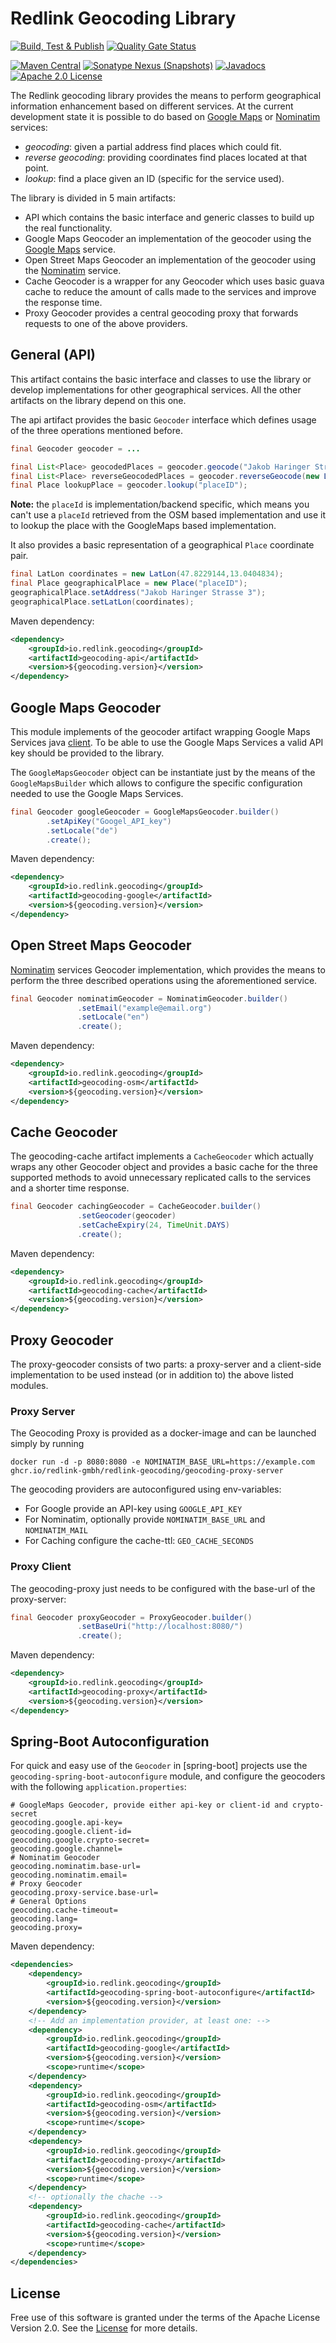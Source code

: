 # Redlink Geocoding Library

[![Build, Test & Publish](https://github.com/redlink-gmbh/redlink-geocoding/actions/workflows/maven-build-and-deploy.yaml/badge.svg)](https://github.com/redlink-gmbh/redlink-geocoding/actions/workflows/maven-build-and-deploy.yaml)
[![Quality Gate Status](https://sonarcloud.io/api/project_badges/measure?project=redlink-gmbh_redlink-geocoding&metric=alert_status)](https://sonarcloud.io/dashboard?id=redlink-gmbh_redlink-geocoding)

[![Maven Central](https://img.shields.io/maven-central/v/io.redlink.geocoding/geocoding.png)](https://search.maven.org/#search%7Cga%7C1%7Cg%3A%22io.redlink.geocoding%22)
[![Sonatype Nexus (Snapshots)](https://img.shields.io/nexus/s/https/oss.sonatype.org/io.redlink.geocoding/geocoding.png)](https://oss.sonatype.org/#nexus-search;gav~io.redlink.geocoding~~~~)
[![Javadocs](https://www.javadoc.io/badge/io.redlink.geocoding/geocoding.svg)](https://www.javadoc.io/doc/io.redlink.geocoding/geocoding)
[![Apache 2.0 License](https://img.shields.io/github/license/redlink-gmbh/redlink-geocoding.svg)](https://www.apache.org/licenses/LICENSE-2.0)

The Redlink geocoding library provides the means to perform geographical 
information enhancement based on different services. At the current 
development state it is possible to do based on [Google Maps](https://developers.google.com/maps/documentation/geocoding/intro) 
or [Nominatim](https://wiki.openstreetmap.org/wiki/Nominatim) services:
 
* _geocoding_: given a partial address find places which could fit.
* _reverse geocoding_: providing coordinates find places located at that point.
* _lookup_: find a place given an ID (specific for the service used).

The library is divided in 5 main artifacts:

* API which contains the basic interface and generic classes to build up the real functionality.
* Google Maps Geocoder an implementation of the geocoder using the [Google Maps](https://developers.google.com/maps/documentation/geocoding/intro) service.
* Open Street Maps Geocoder an implementation of the geocoder using the [Nominatim](https://wiki.openstreetmap.org/wiki/Nominatim) service.
* Cache Geocoder is a wrapper for any Geocoder which uses basic guava cache to reduce the amount of calls made to the services and improve the response time.
* Proxy Geocoder provides a central geocoding proxy that forwards requests to one of the above providers.

## General (API)
This artifact contains the basic interface and classes to use the library or develop implementations for other geographical services. All the other artifacts on the library depend on this one.

The api artifact provides the basic `Geocoder` interface which defines usage of the three operations mentioned before.

```java
final Geocoder geocoder = ...

final List<Place> geocodedPlaces = geocoder.geocode("Jakob Haringer Strasse 3");
final List<Place> reverseGeocodedPlaces = geocoder.reverseGeocode(new LatLon(43.735762, 12.3029561));
final Place lookupPlace = geocoder.lookup("placeID");
```

**Note:** the `placeId` is implementation/backend specific, which means you can't use a `placeId` retrieved from the 
OSM based implementation and use it to lookup the place with the GoogleMaps based implementation. 

It also provides a basic representation of a geographical `Place` coordinate pair.

```java
final LatLon coordinates = new LatLon(47.8229144,13.0404834);
final Place geographicalPlace = new Place("placeID");
geographicalPlace.setAddress("Jakob Haringer Strasse 3");
geographicalPlace.setLatLon(coordinates);
```

Maven dependency:

```xml
<dependency>
    <groupId>io.redlink.geocoding</groupId>
    <artifactId>geocoding-api</artifactId>
    <version>${geocoding.version}</version>
</dependency>
```

## Google Maps Geocoder
This module implements of the geocoder artifact wrapping Google Maps Services java [client](https://github.com/googlemaps/google-maps-services-java).
To be able to use the Google Maps Services a valid API key should be provided to the library.

The `GoogleMapsGeocoder` object can be instantiate just by the means of the `GoogleMapsBuilder` which allows to configure
the specific configuration needed to use the Google Maps Services.


```java
final Geocoder googleGeocoder = GoogleMapsGeocoder.builder()
        .setApiKey("Googel_API_key")
        .setLocale("de")
        .create();
```

Maven dependency:

```xml
<dependency>
    <groupId>io.redlink.geocoding</groupId>
    <artifactId>geocoding-google</artifactId>
    <version>${geocoding.version}</version>
</dependency>
```

## Open Street Maps Geocoder
[Nominatim](http://wiki.openstreetmap.org/wiki/Nominatim) services Geocoder implementation, which provides the means to perform the three described operations using the aforementioned service.

```java
final Geocoder nominatimGeocoder = NominatimGeocoder.builder()
               .setEmail("example@email.org")
               .setLocale("en")
               .create();
```

Maven dependency:
```xml
<dependency>
    <groupId>io.redlink.geocoding</groupId>
    <artifactId>geocoding-osm</artifactId>
    <version>${geocoding.version}</version>
</dependency>
```

## Cache Geocoder
The geocoding-cache artifact implements a `CacheGeocoder` which actually wraps any other Geocoder object and provides a basic cache for the three supported methods to avoid  unnecessary replicated calls to the services and a shorter time response.

```java
final Geocoder cachingGeocoder = CacheGeocoder.builder()
               .setGeocoder(geocoder)
               .setCacheExpiry(24, TimeUnit.DAYS)
               .create();
```

Maven dependency:
```xml
<dependency>
    <groupId>io.redlink.geocoding</groupId>
    <artifactId>geocoding-cache</artifactId>
    <version>${geocoding.version}</version>
</dependency>
```

## Proxy Geocoder
The proxy-geocoder consists of two parts: a proxy-server and a client-side implementation to be used
instead (or in addition to) the above listed modules.

### Proxy Server
The Geocoding Proxy is provided as a docker-image and can be launched simply by running
```shell
docker run -d -p 8080:8080 -e NOMINATIM_BASE_URL=https://example.com ghcr.io/redlink-gmbh/redlink-geocoding/geocoding-proxy-server
```
The geocoding providers are autoconfigured using env-variables:
* For Google provide an API-key using `GOOGLE_API_KEY`
* For Nominatim, optionally provide `NOMINATIM_BASE_URL` and `NOMINATIM_MAIL`
* For Caching configure the cache-ttl: `GEO_CACHE_SECONDS`

### Proxy Client

The geocoding-proxy just needs to be configured with the base-url of the proxy-server:

```java
final Geocoder proxyGeocoder = ProxyGeocoder.builder()
               .setBaseUri("http://localhost:8080/")
               .create();
```

Maven dependency:
```xml
<dependency>
    <groupId>io.redlink.geocoding</groupId>
    <artifactId>geocoding-proxy</artifactId>
    <version>${geocoding.version}</version>
</dependency>
```

## Spring-Boot Autoconfiguration

For quick and easy use of the `Geocoder` in [spring-boot] projects use the `geocoding-spring-boot-autoconfigure` module,
and configure the geocoders with the following `application.properties`:

```properties
# GoogleMaps Geocoder, provide either api-key or client-id and crypto-secret
geocoding.google.api-key=
geocoding.google.client-id=
geocoding.google.crypto-secret=
geocoding.google.channel=
# Nominatim Geocoder
geocoding.nominatim.base-url=
geocoding.nominatim.email=
# Proxy Geocoder
geocoding.proxy-service.base-url=
# General Options
geocoding.cache-timeout=
geocoding.lang=
geocoding.proxy=
```

Maven dependency:
```xml
<dependencies>
    <dependency>
        <groupId>io.redlink.geocoding</groupId>
        <artifactId>geocoding-spring-boot-autoconfigure</artifactId>
        <version>${geocoding.version}</version>
    </dependency>
    <!-- Add an implementation provider, at least one: -->
    <dependency>
        <groupId>io.redlink.geocoding</groupId>
        <artifactId>geocoding-google</artifactId>
        <version>${geocoding.version}</version>
        <scope>runtime</scope>
    </dependency>
    <dependency>
        <groupId>io.redlink.geocoding</groupId>
        <artifactId>geocoding-osm</artifactId>
        <version>${geocoding.version}</version>
        <scope>runtime</scope>
    </dependency>
    <dependency>
        <groupId>io.redlink.geocoding</groupId>
        <artifactId>geocoding-proxy</artifactId>
        <version>${geocoding.version}</version>
        <scope>runtime</scope>
    </dependency>
    <!-- optionally the chache -->
    <dependency>
        <groupId>io.redlink.geocoding</groupId>
        <artifactId>geocoding-cache</artifactId>
        <version>${geocoding.version}</version>
        <scope>runtime</scope>
    </dependency>
</dependencies>
```
## License
Free use of this software is granted under the terms of the Apache License Version 2.0.
See the [License](LICENSE.txt) for more details.

